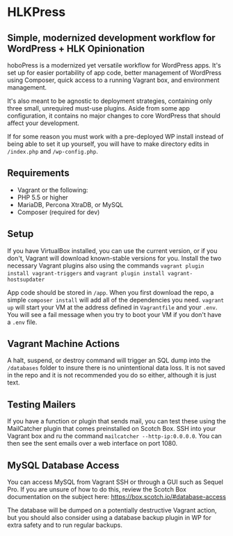 # HLKPress
## Simple, modernized development workflow for WordPress + HLK Opinionation

hoboPress is a modernized yet versatile workflow for WordPress apps. It's set up
for easier portability of app code, better management of WordPress using
Composer, quick access to a running Vagrant box, and environment management.

It's also meant to be agnostic to deployment strategies, containing only three
small, unrequired must-use plugins. Aside from some app configuration, it
contains no major changes to core WordPress that should affect your development.

If for some reason you must work with a pre-deployed WP install instead of being
able to set it up yourself, you will have to make directory edits in
`/index.php` and `/wp-config.php`.

## Requirements
*   Vagrant or the following:
*   PHP 5.5 or higher
*   MariaDB, Percona XtraDB, or MySQL
*   Composer (required for dev)

## Setup
If you have VirtualBox installed, you can use the current version, or if you
don't, Vagrant will download known-stable versions for you. Install the two
necessary Vagrant plugins also using the commands
`vagrant plugin install vagrant-triggers` and
`vagrant plugin install vagrant-hostsupdater`

App code should be stored in `/app`. When you first download the repo, a simple
`composer install` will add all of the dependencies you need. `vagrant up` will
start your VM at the address defined in `Vagrantfile` and your `.env`. You will
see a fail message when you try to boot your VM if you don't have a `.env` file.

## Vagrant Machine Actions
A halt, suspend, or destroy command will trigger an SQL dump into the
`/databases` folder to insure there is no unintentional data loss. It is not
saved in the repo and it is not recommended you do so either, although it is
just text.

## Testing Mailers
If you have a function or plugin that sends mail, you can test these using the
MailCatcher plugin that comes preinstalled on Scotch Box. SSH into your Vagrant
box and ru the command `mailcatcher --http-ip:0.0.0.0`. You can then see the
sent emails over a web interface on port 1080.

## MySQL Database Access
You can access MySQL from Vagrant SSH or through a GUI such as Sequel Pro. If
you are unsure of how to do this, review the Scotch Box documentation on the
subject here: <https://box.scotch.io/#database-access>

The database will be dumped on a potentially destructive Vagrant action, but you
should also consider using a database backup plugin in WP for extra safety and
to run regular backups.
